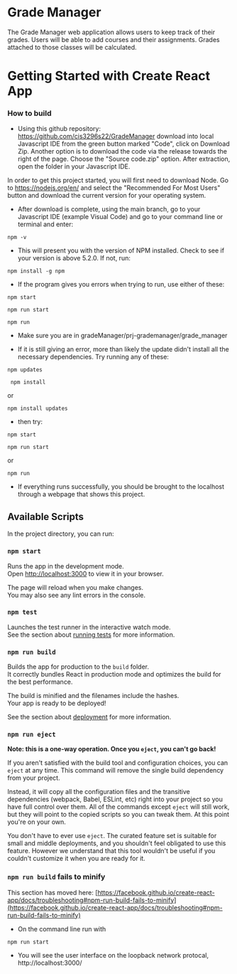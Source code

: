 # Grade Manager

The Grade Manager web application allows users to keep track of their grades.
Users will be able to add courses and their assignments.
Grades attached to those classes will be calculated.


# Getting Started with Create React App


### How to build ###

* Using this github repository: https://github.com/cis3296s22/GradeManager download into local Javascript IDE from the green button marked "Code", click on Download Zip. Another option is to download the code via the release towards the right of the page. Choose the "Source code.zip" option. After extraction, open the folder in your Javascript IDE. 

In order to get this project started, you will first need to download Node. Go to https://nodejs.org/en/ and select the "Recommended For Most Users" button and download the current version for your operating system. 

* After download is complete, using the main branch, go to your Javascript IDE (example Visual Code) and go to your command line or terminal and enter:
```
npm -v
```
* This will present you with the version of NPM installed. Check to see if your version is above 5.2.0. If not, run:
```
npm install -g npm
```

* If the program gives you errors when trying to run, use either of these:
```
npm start
```
```
npm run start
```
```
npm run
```

* Make sure you are in gradeManager/prj-grademanager/grade_manager

* If it is still giving an error, more than likely the update didn't install all the necessary dependencies. Try running any of these:
```
npm updates
```
```
 npm install
 ```
 or 
```
npm install updates
```
 * then try: 
```
npm start
```
```
npm run start
```
or 
```
npm run
```

* If everything runs successfully, you should be brought to the localhost through a webpage that shows this project.



## Available Scripts

In the project directory, you can run:

### `npm start`

Runs the app in the development mode.\
Open [http://localhost:3000](http://localhost:3000) to view it in your browser.

The page will reload when you make changes.\
You may also see any lint errors in the console.

### `npm test`

Launches the test runner in the interactive watch mode.\
See the section about [running tests](https://facebook.github.io/create-react-app/docs/running-tests) for more information.

### `npm run build`

Builds the app for production to the `build` folder.\
It correctly bundles React in production mode and optimizes the build for the best performance.

The build is minified and the filenames include the hashes.\
Your app is ready to be deployed!

See the section about [deployment](https://facebook.github.io/create-react-app/docs/deployment) for more information.

### `npm run eject`

**Note: this is a one-way operation. Once you `eject`, you can't go back!**

If you aren't satisfied with the build tool and configuration choices, you can `eject` at any time. This command will remove the single build dependency from your project.

Instead, it will copy all the configuration files and the transitive dependencies (webpack, Babel, ESLint, etc) right into your project so you have full control over them. All of the commands except `eject` will still work, but they will point to the copied scripts so you can tweak them. At this point you're on your own.

You don't have to ever use `eject`. The curated feature set is suitable for small and middle deployments, and you shouldn't feel obligated to use this feature. However we understand that this tool wouldn't be useful if you couldn't customize it when you are ready for it.

### `npm run build` fails to minify

This section has moved here: [https://facebook.github.io/create-react-app/docs/troubleshooting#npm-run-build-fails-to-minify](https://facebook.github.io/create-react-app/docs/troubleshooting#npm-run-build-fails-to-minify)


- On the command line run with
```
npm run start
```
- You will see the user interface on the loopback network protocal, http://localhost:3000/



